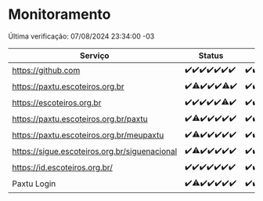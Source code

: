 # Monitoramento

Última verificação: 07/08/2024 23:34:00 -03

|Serviço|Status|Últimas 24h|
|---|---|---|
|https://github.com|<span title="2024-08-01: OK=23">✔️</span><span title="2024-08-02: OK=24">✔️</span><span title="2024-08-03: OK=24">✔️</span><span title="2024-08-04: OK=23">✔️</span><span title="2024-08-05: OK=24">✔️</span><span title="2024-08-06: OK=24">✔️</span><span title="2024-08-07: OK=2">✔️</span>|<span title="06/08/2024 23:36:00 -03 : 200">✔️</span><span title="07/08/2024 00:08:00 -03 : 200">✔️</span><span title="07/08/2024 01:10:00 -03 : 200">✔️</span><span title="07/08/2024 02:07:00 -03 : 200">✔️</span><span title="07/08/2024 03:10:00 -03 : 200">✔️</span><span title="07/08/2024 04:07:00 -03 : 200">✔️</span><span title="07/08/2024 05:10:00 -03 : 200">✔️</span><span title="07/08/2024 06:08:00 -03 : 200">✔️</span><span title="07/08/2024 07:08:00 -03 : 200">✔️</span><span title="07/08/2024 08:06:00 -03 : 200">✔️</span><span title="07/08/2024 09:13:00 -03 : 200">✔️</span><span title="07/08/2024 10:13:00 -03 : 200">✔️</span><span title="07/08/2024 11:07:00 -03 : 200">✔️</span><span title="07/08/2024 12:07:00 -03 : 200">✔️</span><span title="07/08/2024 13:08:00 -03 : 200">✔️</span><span title="07/08/2024 14:07:00 -03 : 200">✔️</span><span title="07/08/2024 15:09:00 -03 : 200">✔️</span><span title="07/08/2024 16:06:00 -03 : 200">✔️</span><span title="07/08/2024 17:07:00 -03 : 200">✔️</span><span title="07/08/2024 18:07:00 -03 : 200">✔️</span><span title="07/08/2024 19:07:00 -03 : 200">✔️</span><span title="07/08/2024 20:07:00 -03 : 200">✔️</span><span title="07/08/2024 21:35:00 -03 : 200">✔️</span><span title="07/08/2024 22:59:00 -03 : 200">✔️</span><span title="07/08/2024 23:34:00 -03 : 200">✔️</span>|
|https://paxtu.escoteiros.org.br|<span title="2024-08-01: OK=23">✔️</span><span title="2024-08-02: OK=22, Falhas=2">⚠️</span><span title="2024-08-03: OK=24">✔️</span><span title="2024-08-04: OK=23">✔️</span><span title="2024-08-05: OK=24">✔️</span><span title="2024-08-06: OK=23, Falhas=1">⚠️</span><span title="2024-08-07: OK=2">✔️</span>|<span title="06/08/2024 23:36:00 -03 : 200">✔️</span><span title="07/08/2024 00:08:00 -03 : 200">✔️</span><span title="07/08/2024 01:10:00 -03 : 200">✔️</span><span title="07/08/2024 02:07:00 -03 : 200">✔️</span><span title="07/08/2024 03:10:00 -03 : 200">✔️</span><span title="07/08/2024 04:07:00 -03 : 200">✔️</span><span title="07/08/2024 05:10:00 -03 : 200">✔️</span><span title="07/08/2024 06:08:00 -03 : 200">✔️</span><span title="07/08/2024 07:08:00 -03 : 200">✔️</span><span title="07/08/2024 08:06:00 -03 : 200">✔️</span><span title="07/08/2024 09:13:00 -03 : 200">✔️</span><span title="07/08/2024 10:13:00 -03 : 200">✔️</span><span title="07/08/2024 11:07:00 -03 : 0">❌</span><span title="07/08/2024 12:07:00 -03 : 200">✔️</span><span title="07/08/2024 13:08:00 -03 : 200">✔️</span><span title="07/08/2024 14:07:00 -03 : 200">✔️</span><span title="07/08/2024 15:09:00 -03 : 200">✔️</span><span title="07/08/2024 16:06:00 -03 : 200">✔️</span><span title="07/08/2024 17:07:00 -03 : 200">✔️</span><span title="07/08/2024 18:07:00 -03 : 200">✔️</span><span title="07/08/2024 19:07:00 -03 : 200">✔️</span><span title="07/08/2024 20:07:00 -03 : 200">✔️</span><span title="07/08/2024 21:35:00 -03 : 0">❌</span><span title="07/08/2024 22:59:00 -03 : 200">✔️</span><span title="07/08/2024 23:34:00 -03 : 200">✔️</span>|
|https://escoteiros.org.br|<span title="2024-08-01: OK=23">✔️</span><span title="2024-08-02: OK=24">✔️</span><span title="2024-08-03: OK=24">✔️</span><span title="2024-08-04: OK=23">✔️</span><span title="2024-08-05: OK=24">✔️</span><span title="2024-08-06: OK=23, Falhas=1">⚠️</span><span title="2024-08-07: OK=2">✔️</span>|<span title="06/08/2024 23:36:00 -03 : 200">✔️</span><span title="07/08/2024 00:08:00 -03 : 200">✔️</span><span title="07/08/2024 01:10:00 -03 : 200">✔️</span><span title="07/08/2024 02:07:00 -03 : 200">✔️</span><span title="07/08/2024 03:10:00 -03 : 200">✔️</span><span title="07/08/2024 04:07:00 -03 : 200">✔️</span><span title="07/08/2024 05:10:00 -03 : 200">✔️</span><span title="07/08/2024 06:08:00 -03 : 200">✔️</span><span title="07/08/2024 07:08:00 -03 : 200">✔️</span><span title="07/08/2024 08:06:00 -03 : 200">✔️</span><span title="07/08/2024 09:13:00 -03 : 200">✔️</span><span title="07/08/2024 10:13:00 -03 : 200">✔️</span><span title="07/08/2024 11:07:00 -03 : 200">✔️</span><span title="07/08/2024 12:07:00 -03 : 200">✔️</span><span title="07/08/2024 13:08:00 -03 : 200">✔️</span><span title="07/08/2024 14:07:00 -03 : 200">✔️</span><span title="07/08/2024 15:09:00 -03 : 200">✔️</span><span title="07/08/2024 16:06:00 -03 : 200">✔️</span><span title="07/08/2024 17:07:00 -03 : 200">✔️</span><span title="07/08/2024 18:07:00 -03 : 200">✔️</span><span title="07/08/2024 19:07:00 -03 : 200">✔️</span><span title="07/08/2024 20:07:00 -03 : 200">✔️</span><span title="07/08/2024 21:35:00 -03 : 200">✔️</span><span title="07/08/2024 22:59:00 -03 : 200">✔️</span><span title="07/08/2024 23:34:00 -03 : 200">✔️</span>|
|https://paxtu.escoteiros.org.br/paxtu|<span title="2024-08-01: OK=23">✔️</span><span title="2024-08-02: OK=22, Falhas=2">⚠️</span><span title="2024-08-03: OK=24">✔️</span><span title="2024-08-04: OK=23">✔️</span><span title="2024-08-05: OK=24">✔️</span><span title="2024-08-06: OK=24">✔️</span><span title="2024-08-07: OK=2">✔️</span>|<span title="06/08/2024 23:36:00 -03 : 200">✔️</span><span title="07/08/2024 00:08:00 -03 : 200">✔️</span><span title="07/08/2024 01:10:00 -03 : 200">✔️</span><span title="07/08/2024 02:07:00 -03 : 200">✔️</span><span title="07/08/2024 03:10:00 -03 : 200">✔️</span><span title="07/08/2024 04:07:00 -03 : 200">✔️</span><span title="07/08/2024 05:10:00 -03 : 200">✔️</span><span title="07/08/2024 06:08:00 -03 : 200">✔️</span><span title="07/08/2024 07:08:00 -03 : 200">✔️</span><span title="07/08/2024 08:06:00 -03 : 200">✔️</span><span title="07/08/2024 09:13:00 -03 : 200">✔️</span><span title="07/08/2024 10:13:00 -03 : 200">✔️</span><span title="07/08/2024 11:07:00 -03 : 0">❌</span><span title="07/08/2024 12:07:00 -03 : 200">✔️</span><span title="07/08/2024 13:08:00 -03 : 200">✔️</span><span title="07/08/2024 14:07:00 -03 : 200">✔️</span><span title="07/08/2024 15:09:00 -03 : 200">✔️</span><span title="07/08/2024 16:06:00 -03 : 200">✔️</span><span title="07/08/2024 17:07:00 -03 : 200">✔️</span><span title="07/08/2024 18:07:00 -03 : 200">✔️</span><span title="07/08/2024 19:07:00 -03 : 200">✔️</span><span title="07/08/2024 20:07:00 -03 : 200">✔️</span><span title="07/08/2024 21:35:00 -03 : 200">✔️</span><span title="07/08/2024 22:59:00 -03 : 200">✔️</span><span title="07/08/2024 23:34:00 -03 : 200">✔️</span>|
|https://paxtu.escoteiros.org.br/meupaxtu|<span title="2024-08-01: OK=23">✔️</span><span title="2024-08-02: OK=22, Falhas=2">⚠️</span><span title="2024-08-03: OK=24">✔️</span><span title="2024-08-04: OK=23">✔️</span><span title="2024-08-05: OK=24">✔️</span><span title="2024-08-06: OK=24">✔️</span><span title="2024-08-07: OK=2">✔️</span>|<span title="06/08/2024 23:36:00 -03 : 200">✔️</span><span title="07/08/2024 00:08:00 -03 : 200">✔️</span><span title="07/08/2024 01:10:00 -03 : 200">✔️</span><span title="07/08/2024 02:07:00 -03 : 200">✔️</span><span title="07/08/2024 03:10:00 -03 : 200">✔️</span><span title="07/08/2024 04:07:00 -03 : 200">✔️</span><span title="07/08/2024 05:10:00 -03 : 200">✔️</span><span title="07/08/2024 06:08:00 -03 : 200">✔️</span><span title="07/08/2024 07:08:00 -03 : 200">✔️</span><span title="07/08/2024 08:06:00 -03 : 200">✔️</span><span title="07/08/2024 09:13:00 -03 : 200">✔️</span><span title="07/08/2024 10:13:00 -03 : 200">✔️</span><span title="07/08/2024 11:07:00 -03 : 0">❌</span><span title="07/08/2024 12:07:00 -03 : 200">✔️</span><span title="07/08/2024 13:08:00 -03 : 200">✔️</span><span title="07/08/2024 14:07:00 -03 : 200">✔️</span><span title="07/08/2024 15:09:00 -03 : 200">✔️</span><span title="07/08/2024 16:06:00 -03 : 200">✔️</span><span title="07/08/2024 17:07:00 -03 : 200">✔️</span><span title="07/08/2024 18:07:00 -03 : 200">✔️</span><span title="07/08/2024 19:07:00 -03 : 200">✔️</span><span title="07/08/2024 20:07:00 -03 : 200">✔️</span><span title="07/08/2024 21:35:00 -03 : 200">✔️</span><span title="07/08/2024 22:59:00 -03 : 200">✔️</span><span title="07/08/2024 23:34:00 -03 : 200">✔️</span>|
|https://sigue.escoteiros.org.br/siguenacional|<span title="2024-08-01: OK=23">✔️</span><span title="2024-08-02: OK=22, Falhas=2">⚠️</span><span title="2024-08-03: OK=24">✔️</span><span title="2024-08-04: OK=23">✔️</span><span title="2024-08-05: OK=24">✔️</span><span title="2024-08-06: OK=24">✔️</span><span title="2024-08-07: OK=2">✔️</span>|<span title="06/08/2024 23:36:00 -03 : 200">✔️</span><span title="07/08/2024 00:08:00 -03 : 200">✔️</span><span title="07/08/2024 01:10:00 -03 : 200">✔️</span><span title="07/08/2024 02:07:00 -03 : 200">✔️</span><span title="07/08/2024 03:10:00 -03 : 200">✔️</span><span title="07/08/2024 04:07:00 -03 : 200">✔️</span><span title="07/08/2024 05:10:00 -03 : 200">✔️</span><span title="07/08/2024 06:08:00 -03 : 200">✔️</span><span title="07/08/2024 07:08:00 -03 : 200">✔️</span><span title="07/08/2024 08:06:00 -03 : 200">✔️</span><span title="07/08/2024 09:13:00 -03 : 200">✔️</span><span title="07/08/2024 10:13:00 -03 : 200">✔️</span><span title="07/08/2024 11:07:00 -03 : 502">❌</span><span title="07/08/2024 12:07:00 -03 : 200">✔️</span><span title="07/08/2024 13:08:00 -03 : 200">✔️</span><span title="07/08/2024 14:07:00 -03 : 200">✔️</span><span title="07/08/2024 15:09:00 -03 : 200">✔️</span><span title="07/08/2024 16:06:00 -03 : 200">✔️</span><span title="07/08/2024 17:07:00 -03 : 200">✔️</span><span title="07/08/2024 18:07:00 -03 : 200">✔️</span><span title="07/08/2024 19:07:00 -03 : 200">✔️</span><span title="07/08/2024 20:07:00 -03 : 200">✔️</span><span title="07/08/2024 21:35:00 -03 : 200">✔️</span><span title="07/08/2024 22:59:00 -03 : 200">✔️</span><span title="07/08/2024 23:34:00 -03 : 200">✔️</span>|
|https://id.escoteiros.org.br/|<span title="2024-08-01: OK=23">✔️</span><span title="2024-08-02: OK=24">✔️</span><span title="2024-08-03: OK=24">✔️</span><span title="2024-08-04: OK=23">✔️</span><span title="2024-08-05: OK=24">✔️</span><span title="2024-08-06: OK=24">✔️</span><span title="2024-08-07: OK=2">✔️</span>|<span title="06/08/2024 23:36:00 -03 : 200">✔️</span><span title="07/08/2024 00:08:00 -03 : 200">✔️</span><span title="07/08/2024 01:10:00 -03 : 200">✔️</span><span title="07/08/2024 02:07:00 -03 : 200">✔️</span><span title="07/08/2024 03:10:00 -03 : 200">✔️</span><span title="07/08/2024 04:07:00 -03 : 200">✔️</span><span title="07/08/2024 05:10:00 -03 : 200">✔️</span><span title="07/08/2024 06:08:00 -03 : 200">✔️</span><span title="07/08/2024 07:08:00 -03 : 200">✔️</span><span title="07/08/2024 08:06:00 -03 : 200">✔️</span><span title="07/08/2024 09:13:00 -03 : 200">✔️</span><span title="07/08/2024 10:13:00 -03 : 200">✔️</span><span title="07/08/2024 11:07:00 -03 : 200">✔️</span><span title="07/08/2024 12:07:00 -03 : 200">✔️</span><span title="07/08/2024 13:09:00 -03 : 200">✔️</span><span title="07/08/2024 14:08:00 -03 : 200">✔️</span><span title="07/08/2024 15:09:00 -03 : 200">✔️</span><span title="07/08/2024 16:06:00 -03 : 200">✔️</span><span title="07/08/2024 17:07:00 -03 : 200">✔️</span><span title="07/08/2024 18:07:00 -03 : 200">✔️</span><span title="07/08/2024 19:07:00 -03 : 200">✔️</span><span title="07/08/2024 20:07:00 -03 : 200">✔️</span><span title="07/08/2024 21:35:00 -03 : 200">✔️</span><span title="07/08/2024 22:59:00 -03 : 200">✔️</span><span title="07/08/2024 23:34:00 -03 : 200">✔️</span>|
|Paxtu Login|<span title="2024-08-01: OK=23">✔️</span><span title="2024-08-02: OK=23, Falhas=1">⚠️</span><span title="2024-08-03: OK=24">✔️</span><span title="2024-08-04: OK=23">✔️</span><span title="2024-08-05: OK=24">✔️</span><span title="2024-08-06: OK=24">✔️</span><span title="2024-08-07: OK=2">✔️</span>|<span title="06/08/2024 23:36:00 -03 : 200">✔️</span><span title="07/08/2024 00:08:00 -03 : 200">✔️</span><span title="07/08/2024 01:10:00 -03 : 200">✔️</span><span title="07/08/2024 02:07:00 -03 : 200">✔️</span><span title="07/08/2024 03:10:00 -03 : 200">✔️</span><span title="07/08/2024 04:07:00 -03 : 200">✔️</span><span title="07/08/2024 05:10:00 -03 : 200">✔️</span><span title="07/08/2024 06:08:00 -03 : 200">✔️</span><span title="07/08/2024 07:08:00 -03 : 200">✔️</span><span title="07/08/2024 08:06:00 -03 : 200">✔️</span><span title="07/08/2024 09:13:00 -03 : 200">✔️</span><span title="07/08/2024 10:13:00 -03 : 200">✔️</span><span title="07/08/2024 11:07:00 -03 : 502">❌</span><span title="07/08/2024 12:07:00 -03 : 200">✔️</span><span title="07/08/2024 13:09:00 -03 : 200">✔️</span><span title="07/08/2024 14:08:00 -03 : 200">✔️</span><span title="07/08/2024 15:09:00 -03 : 200">✔️</span><span title="07/08/2024 16:06:00 -03 : 200">✔️</span><span title="07/08/2024 17:07:00 -03 : 200">✔️</span><span title="07/08/2024 18:07:00 -03 : 200">✔️</span><span title="07/08/2024 19:07:00 -03 : 200">✔️</span><span title="07/08/2024 20:07:00 -03 : 200">✔️</span><span title="07/08/2024 21:35:00 -03 : 200">✔️</span><span title="07/08/2024 22:59:00 -03 : 200">✔️</span><span title="07/08/2024 23:34:00 -03 : 200">✔️</span>|

